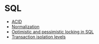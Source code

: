 <!-- generated by markdown-notes-tree -->

# SQL

<!-- optional markdown-notes-tree directory description starts here -->

<!-- optional markdown-notes-tree directory description ends here -->

-   [ACID](ACID.md)
-   [Normalization](Normalization.md)
-   [Optimistic and pessimistic locking in SQL](Optimistic-pessimistic-locking-SQL.md)
-   [Transaction isolation levels](Transaction-isolation-levels.md)
